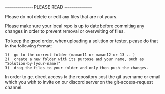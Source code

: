 -------------- PLEASE READ --------------

Please do not delete or edit any files that are not yours.

Please make sure your local repo is up to date before commiting any changes in order
to prevent removal or overwriting of files.

To keep the good order, when uploading a solution or tester, please do that in the following
format:

	1)	go to the correct folder (maman11 or maman12 or 13 ...)
	2)	create a new folder with its purpose and your name, such as "Solution-by-[your-name]"
	3)	drag the files to your folder and only then push the changes.
	
In order to get direct access to the repository post the git username or email which you wish to invite on our discord server
on the git-access-request channel.
